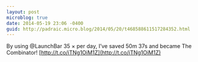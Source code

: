 ```yaml
---
layout: post
microblog: true
date: 2014-05-19 23:06 -0400
guid: http://padraic.micro.blog/2014/05/20/t468588611517284352.html
---
```

By using @LaunchBar 35 × per day, I’ve saved 50m 37s and became The Combinator! [http://t.co/iTNg1OiM1Z](http://t.co/iTNg1OiM1Z)
